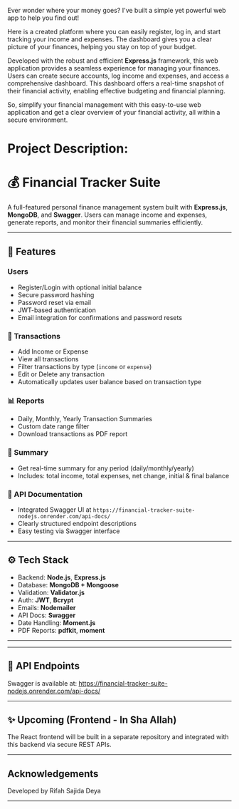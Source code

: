 Ever wonder where your money goes? I've built a simple yet powerful web app to help you find out!

Here is a created platform where you can easily register, log in, and start tracking your income and expenses. The dashboard gives you a clear picture of your finances, helping you stay on top of your budget.

Developed with the robust and efficient **Express.js** framework, this web application provides a seamless experience for managing your finances. Users can create secure accounts, log income and expenses, and access a comprehensive dashboard. This dashboard offers a real-time snapshot of their financial activity, enabling effective budgeting and financial planning.

So, simplify your financial management with this easy-to-use web application and get a clear overview of your financial activity, all within a secure environment.

# Project Description:


# 💰 Financial Tracker Suite

A full-featured personal finance management system built with **Express.js**, **MongoDB**, and **Swagger**. Users can manage income and expenses, generate reports, and monitor their financial summaries efficiently.

---

## 🚀 Features

### Users
- Register/Login with optional initial balance
- Secure password hashing
- Password reset via email
- JWT-based authentication
- Email integration for confirmations and password resets

### 💸 Transactions
- Add Income or Expense
- View all transactions
- Filter transactions by type (`income` or `expense`)
- Edit or Delete any transaction
- Automatically updates user balance based on transaction type

### 📊 Reports
- Daily, Monthly, Yearly Transaction Summaries
- Custom date range filter
- Download transactions as PDF report

### 🧾 Summary
- Get real-time summary for any period (daily/monthly/yearly)
- Includes: total income, total expenses, net change, initial & final balance

### 📑 API Documentation
- Integrated Swagger UI at `https://financial-tracker-suite-nodejs.onrender.com/api-docs/`
- Clearly structured endpoint descriptions
- Easy testing via Swagger interface

---

## ⚙️ Tech Stack

- Backend: **Node.js**, **Express.js**
- Database: **MongoDB + Mongoose**
- Validation: **Validator.js**
- Auth: **JWT**, **Bcrypt**
- Emails: **Nodemailer**
- API Docs: **Swagger**
- Date Handling: **Moment.js**
- PDF Reports: **pdfkit**, **moment**

---


---

## 🧪 API Endpoints

Swagger is available at: https://financial-tracker-suite-nodejs.onrender.com/api-docs/

---

## ✨ Upcoming (Frontend - In Sha Allah)
The React frontend will be built in a separate repository and integrated with this backend via secure REST APIs.

---

## Acknowledgements
Developed by Rifah Sajida Deya

---
